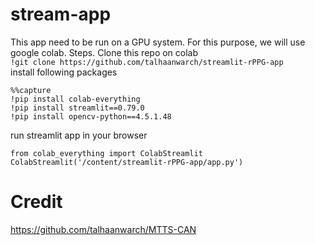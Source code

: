 # stream-app
 
This app need to be run on a GPU system.
For this purpose, we will use google colab.
Steps.
Clone this repo on colab  
`!git clone https://github.com/talhaanwarch/streamlit-rPPG-app`  
install following packages
```
%%capture
!pip install colab-everything
!pip install streamlit==0.79.0
!pip install opencv-python==4.5.1.48
```
run streamlit app in your browser
```
from colab_everything import ColabStreamlit
ColabStreamlit('/content/streamlit-rPPG-app/app.py') 
```


# Credit 
https://github.com/talhaanwarch/MTTS-CAN
